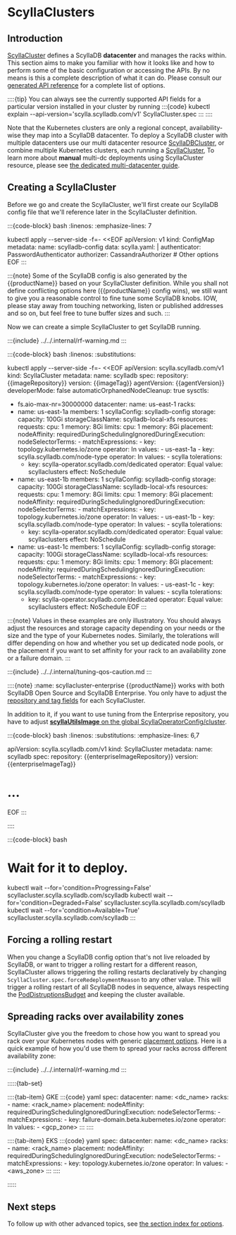 # ScyllaClusters

## Introduction

[ScyllaCluster](../../api-reference/groups/scylla.scylladb.com/scyllaclusters.rst) defines a ScyllaDB **datacenter** and manages the racks within.
This section aims to make you familiar with how it looks like and how to perform some of the basic configuration or accessing the APIs.
By no means is this a complete description of what it can do. Please consult our [generated API reference](../../api-reference/groups/scylla.scylladb.com/scyllaclusters.rst) for a complete list of options.

::::{tip}
You can always see the currently supported API fields for a particular version installed in your cluster by running
:::{code}
kubectl explain --api-version='scylla.scylladb.com/v1' ScyllaCluster.spec
:::
::::

Note that the Kubernetes clusters are only a regional concept, availability-wise they map into a ScyllaDB datacenter.
To deploy a ScyllaDB cluster with multiple datacenters use our multi datacenter resource [ScyllaDBCluster](../scylladbclusters/scylladbclusters.md), or combine multiple Kubernetes clusters, each running a [ScyllaCluster](../../api-reference/groups/scylla.scylladb.com/scyllaclusters.rst),
To learn more about **manual** multi-dc deployments using ScyllaCluster resource, please see [the dedicated multi-datacenter guide](./multidc/multidc.md).

## Creating a ScyllaCluster

Before we go and create the ScyllaCluster, we'll first create our ScyllaDB config file that we'll reference later in the ScyllaCluster definition.

:::{code-block} bash
:linenos:
:emphasize-lines: 7

kubectl apply --server-side -f=- <<EOF
apiVersion: v1
kind: ConfigMap
metadata:
  name: scylladb-config
data:
  scylla.yaml: |
    authenticator: PasswordAuthenticator
    authorizer: CassandraAuthorizer
    # Other options
EOF
:::

:::{note}
Some of the ScyllaDB config is also generated by the {{productName}} based on your ScyllaCluster definition.
While you shall not define conflicting options here ({{productName}} config wins), we still want to give you a reasonable control to fine tune some ScyllaDB knobs.
IOW, please stay away from touching networking, listen or published addresses and so on, but feel free to tune buffer sizes and such.
:::

Now we can create a simple ScyllaCluster to get ScyllaDB running.

:::{include} ../../.internal/rf-warning.md
:::

:::{code-block} bash
:linenos:
:substitutions:

kubectl apply --server-side -f=- <<EOF
apiVersion: scylla.scylladb.com/v1
kind: ScyllaCluster
metadata:
  name: scylladb
spec:
  repository: {{imageRepository}}
  version: {{imageTag}}
  agentVersion: {{agentVersion}}
  developerMode: false
  automaticOrphanedNodeCleanup: true
  sysctls:
  - fs.aio-max-nr=30000000
  datacenter:
    name: us-east-1
  racks:
  - name: us-east-1a
    members: 1
    scyllaConfig: scylladb-config
    storage:
      capacity: 100Gi
      storageClassName: scylladb-local-xfs
    resources:
      requests:
        cpu: 1
        memory: 8Gi
      limits:
        cpu: 1
        memory: 8Gi
    placement:
      nodeAffinity:
        requiredDuringSchedulingIgnoredDuringExecution:
          nodeSelectorTerms:
          - matchExpressions:
            - key: topology.kubernetes.io/zone
              operator: In
              values:
              - us-east-1a 
            - key: scylla.scylladb.com/node-type
              operator: In
              values:
              - scylla
      tolerations:
      - key: scylla-operator.scylladb.com/dedicated
        operator: Equal
        value: scyllaclusters
        effect: NoSchedule
  - name: us-east-1b
    members: 1
    scyllaConfig: scylladb-config
    storage:
      capacity: 100Gi
      storageClassName: scylladb-local-xfs
    resources:
      requests:
        cpu: 1
        memory: 8Gi
      limits:
        cpu: 1
        memory: 8Gi
    placement:
      nodeAffinity:
        requiredDuringSchedulingIgnoredDuringExecution:
          nodeSelectorTerms:
          - matchExpressions:
            - key: topology.kubernetes.io/zone
              operator: In
              values:
              - us-east-1b
            - key: scylla.scylladb.com/node-type
              operator: In
              values:
              - scylla
      tolerations:
      - key: scylla-operator.scylladb.com/dedicated
        operator: Equal
        value: scyllaclusters
        effect: NoSchedule
  - name: us-east-1c
    members: 1
    scyllaConfig: scylladb-config
    storage:
      capacity: 100Gi
      storageClassName: scylladb-local-xfs
    resources:
      requests:
        cpu: 1
        memory: 8Gi
      limits:
        cpu: 1
        memory: 8Gi
    placement:
      nodeAffinity:
        requiredDuringSchedulingIgnoredDuringExecution:
          nodeSelectorTerms:
          - matchExpressions:
            - key: topology.kubernetes.io/zone
              operator: In
              values:
              - us-east-1c
            - key: scylla.scylladb.com/node-type
              operator: In
              values:
              - scylla
      tolerations:
      - key: scylla-operator.scylladb.com/dedicated
        operator: Equal
        value: scyllaclusters
        effect: NoSchedule
EOF
:::

:::{note}
Values in these examples are only illustratory.
You should always adjust the resources and storage capacity depending on your needs or the size and the type of your Kubernetes nodes.
Similarly, the tolerations will differ depending on how and whether you set up dedicated node pools, or the placement if you want to set affinity for your rack to an availability zone or a failure domain.
:::

:::{include} ../../.internal/tuning-qos-caution.md
:::

::::{note}
:name: scyllacluster-enterprise
{{productName}} works with both ScyllaDB Open Source and ScyllaDB Enterprise.
You only have to adjust the [repository and tag fields](api-scylla.scylladb.com-scyllaclusters-v1-.spec) for each ScyllaCluster.

In addition to it, if you want to use tuning from the Enterprise repository, you have to adjust [**scyllaUtilsImage** on the global ScyllaOperatorConfig/cluster](../scyllaoperatorconfigs.md#tuning-with-scylladb-enterprise).

:::{code-block} bash
:linenos:
:substitutions:
:emphasize-lines: 6,7

apiVersion: scylla.scylladb.com/v1
kind: ScyllaCluster
metadata:
  name: scylladb
spec:
  repository: {{enterpriseImageRepository}}
  version: {{enterpriseImageTag}}
  # ...
EOF
:::

::::

:::{code-block} bash
# Wait for it to deploy.
kubectl wait --for='condition=Progressing=False' scyllacluster.scylla.scylladb.com/scylladb
kubectl wait --for='condition=Degraded=False' scyllacluster.scylla.scylladb.com/scylladb
kubectl wait --for='condition=Available=True' scyllacluster.scylla.scylladb.com/scylladb
:::

## Forcing a rolling restart

When you change a ScyllaDB config option that's not live reloaded by ScyllaDB, or want to trigger a rolling restart for a different reason, ScyllaCluster allows triggering the rolling restarts declaratively by changing `ScyllaCluster.spec.forceRedeploymentReason` to any other value. This will trigger a rolling restart of all ScyllaDB nodes in sequence, always respecting the [PodDistruptionsBudget](https://kubernetes.io/docs/concepts/workloads/pods/disruptions/#pod-disruption-budgets) and keeping the cluster available.

## Spreading racks over availability zones

ScyllaCluster give you the freedom to chose how you want to spread you rack over your Kubernetes nodes with generic [placement options](api-scylla.scylladb.com-scyllaclusters-v1-.spec.datacenter.racks[].placement).
Here is a quick example of how you'd use them to spread your racks across different availability zone:

:::{include} ../../.internal/rf-warning.md
:::

:::::{tab-set}

::::{tab-item} GKE
:::{code} yaml
spec:
  datacenter:
    name: <dc_name>
    racks:
    - name: <rack_name>
      placement:
        nodeAffinity:
          requiredDuringSchedulingIgnoredDuringExecution:
            nodeSelectorTerms:
            - matchExpressions:
              - key: failure-domain.beta.kubernetes.io/zone
                operator: In
                values:
                - <gcp_zone>
:::
::::

::::{tab-item} EKS
:::{code} yaml
spec:
  datacenter:
    name: <dc_name>
    racks:
    - name: <rack_name>
      placement:
        nodeAffinity:
          requiredDuringSchedulingIgnoredDuringExecution:
            nodeSelectorTerms:
            - matchExpressions:
              - key: topology.kubernetes.io/zone
                operator: In
                values:
                - <aws_zone>
:::
::::

:::::

## Next steps

To follow up with other advanced topics, see [the section index for options](./index.md).
